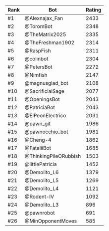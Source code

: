 Rank|Bot|Rating
---|---|---
#1|@Alexnajax_Fan|2433
#2|@ToromBot|2348
#3|@TheMatrix2025|2335
#4|@TheFreshman1902|2314
#5|@RaspFish|2311
#6|@colinbot|2304
#7|@PetersBot|2272
#8|@Nimfish|2147
#9|@magnusglad_bot|2108
#10|@SacrificialSage|2077
#11|@OpeningsBot|2043
#12|@PatriciaBot|2043
#13|@ElPeonElectrico|2031
#14|@pawn_git|1986
#15|@pawnocchio_bot|1981
#16|@Cheng-4|1862
#17|@FataliiBot|1685
#18|@ThinkingPileORubbish|1503
#19|@littlePatricia|1452
#20|@Demolito_L6|1379
#21|@Demolito_L5|1269
#22|@Demolito_L4|1121
#23|@Rodent-IV|1092
#24|@Demolito_L3|896
#25|@pawnrobot|691
#26|@MinOpponentMoves|585
